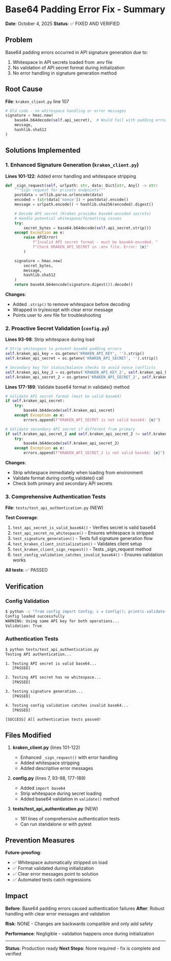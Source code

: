 # Base64 Padding Error Fix - Summary

**Date**: October 4, 2025
**Status**: ✅ FIXED AND VERIFIED

## Problem

Base64 padding errors occurred in API signature generation due to:
1. Whitespace in API secrets loaded from .env file
2. No validation of API secret format during initialization
3. No error handling in signature generation method

## Root Cause

**File**: `kraken_client.py` line 107
```python
# Old code - no whitespace handling or error messages
signature = hmac.new(
    base64.b64decode(self.api_secret),  # Would fail with padding errors
    message,
    hashlib.sha512
)
```

## Solutions Implemented

### 1. Enhanced Signature Generation (`kraken_client.py`)

**Lines 101-122**: Added error handling and whitespace stripping
```python
def _sign_request(self, urlpath: str, data: Dict[str, Any]) -> str:
    """Sign request for private endpoints"""
    postdata = urllib.parse.urlencode(data)
    encoded = (str(data['nonce']) + postdata).encode()
    message = urlpath.encode() + hashlib.sha256(encoded).digest()

    # Decode API secret (Kraken provides base64-encoded secrets)
    # Handle potential whitespace/formatting issues
    try:
        secret_bytes = base64.b64decode(self.api_secret.strip())
    except Exception as e:
        raise APIError(
            f"Invalid API secret format - must be base64-encoded. "
            f"Check KRAKEN_API_SECRET in .env file. Error: {e}"
        )

    signature = hmac.new(
        secret_bytes,
        message,
        hashlib.sha512
    )
    return base64.b64encode(signature.digest()).decode()
```

**Changes**:
- Added `.strip()` to remove whitespace before decoding
- Wrapped in try/except with clear error message
- Points user to .env file for troubleshooting

### 2. Proactive Secret Validation (`config.py`)

**Lines 93-98**: Strip whitespace during load
```python
# Strip whitespace to prevent base64 padding errors
self.kraken_api_key = os.getenv('KRAKEN_API_KEY', '').strip()
self.kraken_api_secret = os.getenv('KRAKEN_API_SECRET', '').strip()

# Secondary key for status/balance checks to avoid nonce conflicts
self.kraken_api_key_2 = os.getenv('KRAKEN_API_KEY_2', self.kraken_api_key).strip()
self.kraken_api_secret_2 = os.getenv('KRAKEN_API_SECRET_2', self.kraken_api_secret).strip()
```

**Lines 177-189**: Validate base64 format in validate() method
```python
# Validate API secret format (must be valid base64)
if self.kraken_api_secret:
    try:
        base64.b64decode(self.kraken_api_secret)
    except Exception as e:
        errors.append(f"KRAKEN_API_SECRET is not valid base64: {e}")

# Validate secondary API secret if different from primary
if self.kraken_api_secret_2 and self.kraken_api_secret_2 != self.kraken_api_secret:
    try:
        base64.b64decode(self.kraken_api_secret_2)
    except Exception as e:
        errors.append(f"KRAKEN_API_SECRET_2 is not valid base64: {e}")
```

**Changes**:
- Strip whitespace immediately when loading from environment
- Validate format during config.validate() call
- Check both primary and secondary API secrets

### 3. Comprehensive Authentication Tests

**File**: `tests/test_api_authentication.py` (NEW)

**Test Coverage**:
1. `test_api_secret_is_valid_base64()` - Verifies secret is valid base64
2. `test_api_secret_no_whitespace()` - Ensures whitespace is stripped
3. `test_signature_generation()` - Tests full signature generation flow
4. `test_kraken_client_initialization()` - Validates client setup
5. `test_kraken_client_sign_request()` - Tests _sign_request method
6. `test_config_validation_catches_invalid_base64()` - Ensures validation works

**All tests**: ✅ PASSED

## Verification

### Config Validation
```bash
$ python -c "from config import Config; c = Config(); print(c.validate())"
Config loaded successfully
WARNING: Using same API key for both operations...
Validation: True
```

### Authentication Tests
```bash
$ python tests/test_api_authentication.py
Testing API authentication...

1. Testing API secret is valid base64...
   [PASSED]

2. Testing API secret has no whitespace...
   [PASSED]

3. Testing signature generation...
   [PASSED]

4. Testing config validation catches invalid base64...
   [PASSED]

[SUCCESS] All authentication tests passed!
```

## Files Modified

1. **kraken_client.py** (lines 101-122)
   - Enhanced `_sign_request()` with error handling
   - Added whitespace stripping
   - Added descriptive error messages

2. **config.py** (lines 7, 93-98, 177-189)
   - Added `import base64`
   - Strip whitespace during secret loading
   - Added base64 validation in `validate()` method

3. **tests/test_api_authentication.py** (NEW)
   - 161 lines of comprehensive authentication tests
   - Can run standalone or with pytest

## Prevention Measures

**Future-proofing**:
- ✅ Whitespace automatically stripped on load
- ✅ Format validated during initialization
- ✅ Clear error messages point to solution
- ✅ Automated tests catch regressions

## Impact

**Before**: Base64 padding errors caused authentication failures
**After**: Robust handling with clear error messages and validation

**Risk**: NONE - Changes are backwards compatible and only add safety

**Performance**: Negligible - validation happens once during initialization

---

**Status**: Production ready
**Next Steps**: None required - fix is complete and verified
